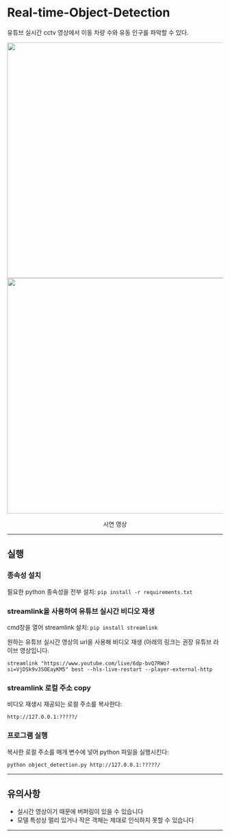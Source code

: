 # Real-time-Object-Detection
유튜브 실시간 cctv 영상에서 이동 차량 수와 유동 인구를 파악할 수 있다.

<div align="center">
<img src="https://github.com/user-attachments/assets/be4a8946-3e2c-469e-8a20-8ddd5805952e"width=550>
<img src="https://github.com/user-attachments/assets/c42f77a6-d430-4b5a-9ee5-39694829d6fe"width=550>
<p>시연 영상</p>
</div>

--- 

## 실행

### 종속성 설치

필요한 python 종속성을 전부 설치: ```
pip install -r requirements.txt ```

### streamlink을 사용하여 유튜브 실시간 비디오 재생

cmd창을 열어 streamlink 설치: ```
pip install streamlink ```   
   

원하는 유튜브 실시간 영상의 url을 사용해 비디오 재생 (아래의 링크는 권장 유튜브 라이브 영상입니다.
```
streamlink "https://www.youtube.com/live/6dp-bvQ7RWo?si=VjDSk9v3SOEayKM5" best --hls-live-restart --player-external-http
```

### streamlink 로컬 주소 copy

비디오 재생시 재공되는 로컬 주소를 복사한다:

```
http://127.0.0.1:?????/
```

### 프로그램 실행

복사한 로컬 주소를 매개 변수에 넣어 python 파일을 실행시킨다:
```
python object_detection.py http://127.0.0.1:?????/
```

---

## 유의사항

- 실시간 영상이기 때문에 버퍼링이 있을 수 있습니다
- 모델 특성상 멀리 있거나 작은 객체는 제대로 인식하지 못할 수 있습니다
---
